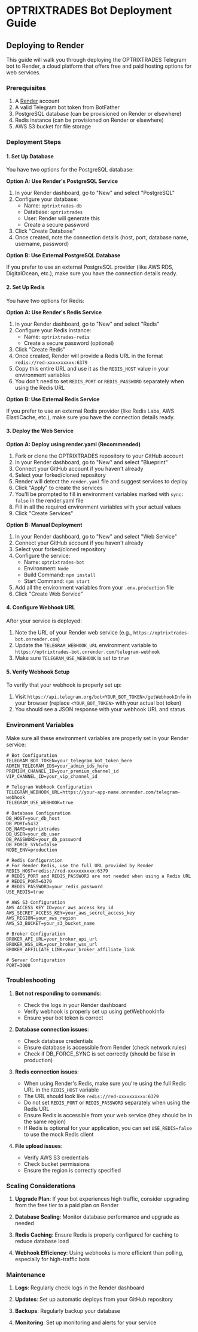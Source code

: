 # OPTRIXTRADES Bot Deployment Guide

## Deploying to Render

This guide will walk you through deploying the OPTRIXTRADES Telegram bot to Render, a cloud platform that offers free and paid hosting options for web services.

### Prerequisites

1. A [Render](https://render.com/) account
2. A valid Telegram bot token from BotFather
3. PostgreSQL database (can be provisioned on Render or elsewhere)
4. Redis instance (can be provisioned on Render or elsewhere)
5. AWS S3 bucket for file storage

### Deployment Steps

#### 1. Set Up Database

You have two options for the PostgreSQL database:

**Option A: Use Render's PostgreSQL Service**

1. In your Render dashboard, go to "New" and select "PostgreSQL"
2. Configure your database:
   - Name: `optrixtrades-db`
   - Database: `optrixtrades`
   - User: Render will generate this
   - Create a secure password
3. Click "Create Database"
4. Once created, note the connection details (host, port, database name, username, password)

**Option B: Use External PostgreSQL Database**

If you prefer to use an external PostgreSQL provider (like AWS RDS, DigitalOcean, etc.), make sure you have the connection details ready.

#### 2. Set Up Redis

You have two options for Redis:

**Option A: Use Render's Redis Service**

1. In your Render dashboard, go to "New" and select "Redis"
2. Configure your Redis instance:
   - Name: `optrixtrades-redis`
   - Create a secure password (optional)
3. Click "Create Redis"
4. Once created, Render will provide a Redis URL in the format `redis://red-xxxxxxxxxx:6379`
5. Copy this entire URL and use it as the `REDIS_HOST` value in your environment variables
6. You don't need to set `REDIS_PORT` or `REDIS_PASSWORD` separately when using the Redis URL

**Option B: Use External Redis Service**

If you prefer to use an external Redis provider (like Redis Labs, AWS ElastiCache, etc.), make sure you have the connection details ready.

#### 3. Deploy the Web Service

**Option A: Deploy using render.yaml (Recommended)**

1. Fork or clone the OPTRIXTRADES repository to your GitHub account
2. In your Render dashboard, go to "New" and select "Blueprint"
3. Connect your GitHub account if you haven't already
4. Select your forked/cloned repository
5. Render will detect the `render.yaml` file and suggest services to deploy
6. Click "Apply" to create the services
7. You'll be prompted to fill in environment variables marked with `sync: false` in the render.yaml file
8. Fill in all the required environment variables with your actual values
9. Click "Create Services"

**Option B: Manual Deployment**

1. In your Render dashboard, go to "New" and select "Web Service"
2. Connect your GitHub account if you haven't already
3. Select your forked/cloned repository
4. Configure the service:
   - Name: `optrixtrades-bot`
   - Environment: `Node`
   - Build Command: `npm install`
   - Start Command: `npm start`
5. Add all the environment variables from your `.env.production` file
6. Click "Create Web Service"

#### 4. Configure Webhook URL

After your service is deployed:

1. Note the URL of your Render web service (e.g., `https://optrixtrades-bot.onrender.com`)
2. Update the `TELEGRAM_WEBHOOK_URL` environment variable to `https://optrixtrades-bot.onrender.com/telegram-webhook`
3. Make sure `TELEGRAM_USE_WEBHOOK` is set to `true`

#### 5. Verify Webhook Setup

To verify that your webhook is properly set up:

1. Visit `https://api.telegram.org/bot<YOUR_BOT_TOKEN>/getWebhookInfo` in your browser (replace `<YOUR_BOT_TOKEN>` with your actual bot token)
2. You should see a JSON response with your webhook URL and status

### Environment Variables

Make sure all these environment variables are properly set in your Render service:

```
# Bot Configuration
TELEGRAM_BOT_TOKEN=your_telegram_bot_token_here
ADMIN_TELEGRAM_IDS=your_admin_ids_here
PREMIUM_CHANNEL_ID=your_premium_channel_id
VIP_CHANNEL_ID=your_vip_channel_id

# Telegram Webhook Configuration
TELEGRAM_WEBHOOK_URL=https://your-app-name.onrender.com/telegram-webhook
TELEGRAM_USE_WEBHOOK=true

# Database Configuration
DB_HOST=your_db_host
DB_PORT=5432
DB_NAME=optrixtrades
DB_USER=your_db_user
DB_PASSWORD=your_db_password
DB_FORCE_SYNC=false
NODE_ENV=production

# Redis Configuration
# For Render Redis, use the full URL provided by Render
REDIS_HOST=redis://red-xxxxxxxxxx:6379
# REDIS_PORT and REDIS_PASSWORD are not needed when using a Redis URL
# REDIS_PORT=6379
# REDIS_PASSWORD=your_redis_password
USE_REDIS=true

# AWS S3 Configuration
AWS_ACCESS_KEY_ID=your_aws_access_key_id
AWS_SECRET_ACCESS_KEY=your_aws_secret_access_key
AWS_REGION=your_aws_region
AWS_S3_BUCKET=your_s3_bucket_name

# Broker Configuration
BROKER_API_URL=your_broker_api_url
BROKER_WSS_URL=your_broker_wss_url
BROKER_AFFILIATE_LINK=your_broker_affiliate_link

# Server Configuration
PORT=3000
```

### Troubleshooting

1. **Bot not responding to commands**:
   - Check the logs in your Render dashboard
   - Verify webhook is properly set up using getWebhookInfo
   - Ensure your bot token is correct

2. **Database connection issues**:
   - Check database credentials
   - Ensure database is accessible from Render (check network rules)
   - Check if DB_FORCE_SYNC is set correctly (should be false in production)

3. **Redis connection issues**:
   - When using Render's Redis, make sure you're using the full Redis URL in the `REDIS_HOST` variable
   - The URL should look like `redis://red-xxxxxxxxxx:6379`
   - Do not set `REDIS_PORT` or `REDIS_PASSWORD` separately when using the Redis URL
   - Ensure Redis is accessible from your web service (they should be in the same region)
   - If Redis is optional for your application, you can set `USE_REDIS=false` to use the mock Redis client

4. **File upload issues**:
   - Verify AWS S3 credentials
   - Check bucket permissions
   - Ensure the region is correctly specified

### Scaling Considerations

1. **Upgrade Plan**: If your bot experiences high traffic, consider upgrading from the free tier to a paid plan on Render

2. **Database Scaling**: Monitor database performance and upgrade as needed

3. **Redis Caching**: Ensure Redis is properly configured for caching to reduce database load

4. **Webhook Efficiency**: Using webhooks is more efficient than polling, especially for high-traffic bots

### Maintenance

1. **Logs**: Regularly check logs in the Render dashboard

2. **Updates**: Set up automatic deploys from your GitHub repository

3. **Backups**: Regularly backup your database

4. **Monitoring**: Set up monitoring and alerts for your service